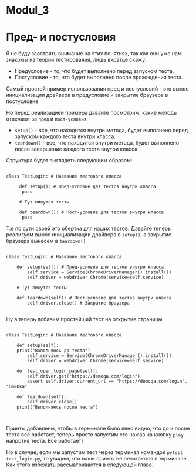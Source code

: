# Modul_3
# Пред- и постусловия


Я не буду заострять внимание на этих понятиях, так как они уже нам знакомы из теории тестирования, лишь вкратце скажу:


- Предусловие - то, что будет выполнено перед запуском теста.
- Постусловие - то, что будет выполнено после прохождения теста.

Самый простой пример использования пред и постусловий - это вынос инициализации драйвера в предусловие и закрытие браузера в постусловие

Но перед реализацией примера давайте посмотрим, какие методы отвечают за `пред` и `пост-условия`:

- `setup()` - все, что находится внутри метода, будет выполнено перед запуском каждого теста внутри класса.
- `teardown()` - все, что находится внутри метода, будет выполнено после завершение каждого теста внутри класса

Структура будет выглядеть следующим образом:


```

class TestLogin: # Название тестового класса
		
     def setup(): # Пред-условие для тестов внутри класса
	  pass

     # Тут пишутся тесты

     def teardown(): # Пост-условие для тестов внутри класса
	  pass

```
Т.е по сути своей это обертка для наших тестов.
Давайте теперь реализуем вынос инициализации драйвера в `setup()`, а закрытие браузера вынесем в `teardown()`


```

class TestLogin: # Название тестового класса

    def setup(self): # Пред-условие для тестов внутри класса
        self.service = Service(ChromeDriverManager().install())
        self.driver = webdriver.Chrome(service=self.service)

    # Тут пишутся тесты

    def teardown(self): # Пост-условие для тестов внутри класса
        self.driver.close() # Закрытие браузера


```       
        
Ну а теперь добавим простейший тест на открытие страницы


```

class TestLogin: # Название тестового класса

    def setup(self):
	print("Выполняюсь до теста")
        self.service = Service(ChromeDriverManager().install())
        self.driver = webdriver.Chrome(service=self.service)

    def test_open_login_page(self):
        self.driver.get("https://demoqa.com/login")
        assert self.driver.current_url == "https://demoqa.com/login", "Ошибка"

    def teardown(self):
        self.driver.close()
	print("Выполняюсь после теста")
	
	
```

Принты добавлены, чтобы в терминале было явно видно, что до и после теста все работает, теперь просто запустим его нажав на кнопку `play` напротив теста. Все работает)

Но в случае, если мы запустим тест через терминал командой `pytest test_login.py`, то увидим, что наши принты не печатаются в терминале. Как этого избежать рассматривается в следующей главе.










